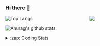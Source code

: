 ### Hi there 👋

<!--
**tao8687/tao8687** is a ✨ _special_ ✨ repository because its `README.md` (this file) appears on your GitHub profile.

Here are some ideas to get you started:

- 🔭 I’m currently working on ...
- 🌱 I’m currently learning ...
- 👯 I’m looking to collaborate on ...
- 🤔 I’m looking for help with ...
- 💬 Ask me about ...
- 📫 How to reach me: ...
- 😄 Pronouns: ...
- ⚡ Fun fact: ...
-->

<img align='right' src="https://media.giphy.com/media/M9gbBd9nbDrOTu1Mqx/giphy.gif" width="240">

  
![Top Langs](https://github-readme-stats.vercel.app/api/top-langs/?username=tao8687&layout=compact&title_color=23238E&text_color=A67D3D)

![Anurag's github stats](https://github-readme-stats.vercel.app/api?username=tao8687&show_icons=true&&text_color=A67D3D&title_color=23238E&show_icons=false&count_private=true&hide=stars)

<details>
  <summary>:zap: Coding Stats</summary>
  <br>
    
<!--START_SECTION:waka-->
![Code Time](http://img.shields.io/badge/Code%20Time-1%2C361%20hrs%2021%20mins-blue)

![Profile Views](http://img.shields.io/badge/Profile%20Views-0-blue)

**🐱 My GitHub Data** 

> 📦 1.5 MB Used in GitHub's Storage 
 > 
> 🏆 210 Contributions in the Year 2023
 > 
> 🚫 Not Opted to Hire
 > 
> 📜 50 Public Repositories 
 > 
> 🔑 22 Private Repositories 
 > 
**I'm an Early 🐤** 

```text
🌞 Morning                1080 commits        █████████████████████░░░░   84.11 % 
🌆 Daytime                84 commits          ██░░░░░░░░░░░░░░░░░░░░░░░   06.54 % 
🌃 Evening                116 commits         ██░░░░░░░░░░░░░░░░░░░░░░░   09.03 % 
🌙 Night                  4 commits           ░░░░░░░░░░░░░░░░░░░░░░░░░   00.31 % 
```
📅 **I'm Most Productive on Wednesday** 

```text
Monday                   185 commits         ████░░░░░░░░░░░░░░░░░░░░░   14.41 % 
Tuesday                  172 commits         ███░░░░░░░░░░░░░░░░░░░░░░   13.40 % 
Wednesday                237 commits         █████░░░░░░░░░░░░░░░░░░░░   18.46 % 
Thursday                 163 commits         ███░░░░░░░░░░░░░░░░░░░░░░   12.69 % 
Friday                   181 commits         ████░░░░░░░░░░░░░░░░░░░░░   14.10 % 
Saturday                 176 commits         ███░░░░░░░░░░░░░░░░░░░░░░   13.71 % 
Sunday                   170 commits         ███░░░░░░░░░░░░░░░░░░░░░░   13.24 % 
```


📊 **This Week I Spent My Time On** 

```text
🕑︎ Time Zone: Asia/Shanghai

💬 Programming Languages: 
Markdown                 3 hrs 25 mins       ██████████████████░░░░░░░   73.91 % 
C++                      24 mins             ██░░░░░░░░░░░░░░░░░░░░░░░   08.93 % 
Bash                     13 mins             █░░░░░░░░░░░░░░░░░░░░░░░░   05.00 % 
C                        13 mins             █░░░░░░░░░░░░░░░░░░░░░░░░   04.90 % 
Makefile                 9 mins              █░░░░░░░░░░░░░░░░░░░░░░░░   03.44 % 

🔥 Editors: 
VS Code                  4 hrs 37 mins       █████████████████████████   100.00 % 

🐱‍💻 Projects: 
vc0768                   3 hrs 50 mins       █████████████████████░░░░   82.79 % 
tvm                      25 mins             ██░░░░░░░░░░░░░░░░░░░░░░░   09.05 % 
TS0845_208               22 mins             ██░░░░░░░░░░░░░░░░░░░░░░░   08.15 % 

💻 Operating System: 
Linux                    4 hrs 37 mins       █████████████████████████   100.00 % 
```

**I Mostly Code in Python** 

```text
Python                   9 repos             ████████░░░░░░░░░░░░░░░░░   31.03 % 
C++                      7 repos             ██████░░░░░░░░░░░░░░░░░░░   24.14 % 
JavaScript               2 repos             ██░░░░░░░░░░░░░░░░░░░░░░░   06.90 % 
Batchfile                1 repo              █░░░░░░░░░░░░░░░░░░░░░░░░   03.45 % 
HTML                     1 repo              █░░░░░░░░░░░░░░░░░░░░░░░░   03.45 % 
```



**Timeline**

![Lines of Code chart](https://raw.githubusercontent.com/tao8687/tao8687/master/assets/bar_graph.png)


 Last Updated on 28/07/2023 01:18:58 UTC
<!--END_SECTION:waka-->
</details>
